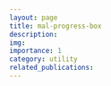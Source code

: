 ```yaml
---
layout: page
title: mal-progress-box
description:
img: 
importance: 1
category: utility
related_publications:
---
```


